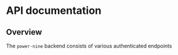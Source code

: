 # API documentation

## Overview

The `power-nine` backend consists of various authenticated endpoints
